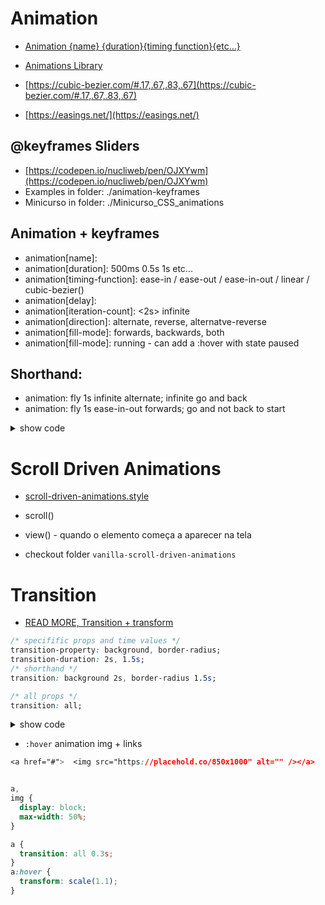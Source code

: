 # Animation

- [Animation {name} {duration}{timing function}{etc...}](https://developer.mozilla.org/en-US/docs/Web/CSS/animation)

- [Animations Library](https://animista.net/)
- [https://cubic-bezier.com/#.17,.67,.83,.67](https://cubic-bezier.com/#.17,.67,.83,.67)
- [https://easings.net/](https://easings.net/)

## @keyframes Sliders

- [https://codepen.io/nucliweb/pen/OJXYwm](https://codepen.io/nucliweb/pen/OJXYwm)
- Examples in folder: ./animation-keyframes
- Minicurso in folder: ./Minicurso_CSS_animations

## Animation + keyframes

- animation[name]:
- animation[duration]: 500ms 0.5s 1s etc...
- animation[timing-function]: ease-in / ease-out / ease-in-out / linear / cubic-bezier()
- animation[delay]:
- animation[iteration-count]: <2s> infinite
- animation[direction]: alternate, reverse, alternatve-reverse
- animation[fill-mode]: forwards, backwards, both
- animation[fill-mode]: running - can add a :hover with state paused

## Shorthand:

- animation: fly 1s infinite alternate; infinite go and back
- animation: fly 1s ease-in-out forwards; go and not back to start

<details>
<summary>show code</summary>

- from to

```cs

.banner{
    width: 200px;
    height: 40px;
    padding: 10px;
    font-size: 2rem;
    text-align: center;
    animation-name: meubanner;
    animation-duration: 5s;
}

@keyframes meubanner{
    from{
        background: green;
        border-radius: 50px;
        color: #f2f2f2;
    }
    to{
        background: red;
        color: black;
    }
}
```

- color

```css
h1 {
  color: coral;
  transition: 16s;
  font-size: 3em;
  text-align: center;
  font-style: italic;
  text-transform: uppercase;
  letter-spacing: 1rem;
  animation: novo 5s infinite;
}

@keyframes novo {
  to {
    color: blue;
  }
}

//html
<h1>Geraldox</h1>
```

- opacity

```cs

 .lead {
        font-size: 2rem;
        animation: lead 5s ease-in-out;
      }

      @keyframes lead {
        from {
          opacity: 0;
        }
        to {
          opacity: 1;
        }
      }


      //html
       <p class="lead">
      Lorem ipsum dolor sit, amet consectetur adipisicing elit. Perspiciatis
      corrupti quibusdam impedit asperiores nemo necessitatibus esse dignissimos
      cupiditate possimus culpa quam, rem, voluptates nulla. Ea aliquid tenetur
      et accusantium id.
    </p>
```

- 0% to 100%

```css
@keyframes animacao {
  0% {
    opacity: 0;
    /* font-size: 3rem; */
  }
  100% {
    opacity: 1;
    font-size: 1rem;
  }
}
```

</details>

# Scroll Driven Animations

- [scroll-driven-animations.style](https://scroll-driven-animations.style/tools/view-timeline/ranges/#range-start-name=cover&range-start-percentage=0&range-end-name=cover&range-end-percentage=50&view-timeline-axis=block&view-timeline-inset=0&subject-size=smaller&subject-animation=reveal&interactivity=clicktodrag&show-areas=yes&show-fromto=yes&show-labels=yes)
- scroll()
- view() - quando o elemento começa a aparecer na tela

- checkout folder `vanilla-scroll-driven-animations`

# Transition

- [READ MORE, Transition + transform](https://www.w3schools.com/css/css3_transitions.asp)

```css
/* specifific props and time values */
transition-property: background, border-radius;
transition-duration: 2s, 1.5s;
/* shorthand */
transition: background 2s, border-radius 1.5s;

/* all props */
transition: all;
```

<details>
<summary>show code</summary>

```css
.box {
  font-size: 25px;
  display: table;
  border: 1px solid black;
  border-radius: 50%;
  padding: 10px;
  transition: 4s;
}
.box:hover {
  background: red;
  border-radius: 15px;
  border: 4px solid black;
  color: yellow;
  padding: 15px;
}

/* eg: 2 */
h1 {
  color: coral;
  transition: 00.3s;
}

h1:hover {
  color: blue;
  font-family: Arial, Helvetica, sans-serif;
}

/* eg: 3 */
input:checked + h1 {
  color: blue;
  transition: 3s;
  font-family: Arial, Helvetica, sans-serif;
}
```

</details>

- `:hover` animation img + links

```css
<a href="#">  <img src="https://placehold.co/850x1000" alt="" /></a>


a,
img {
  display: block;
  max-width: 50%;
}

a {
  transition: all 0.3s;
}
a:hover {
  transform: scale(1.1);
}
```
